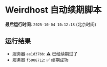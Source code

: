 # Weirdhost 自动续期脚本

**最后运行时间**: `2025-10-04 10:12:18` (北京时间)

## 运行结果

- 服务器 `ae1d37bb`: ⚠️ 已经续期过了
- 服务器 `f5008712`: ✅ 续期成功
